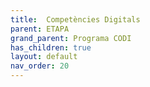 ```yaml
---
title:  Competències Digitals
parent: ETAPA 
grand_parent: Programa CODI
has_children: true
layout: default
nav_order: 20
---
```


## 